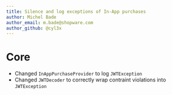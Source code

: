 ```yaml
---
title: Silence and log exceptions of In-App purchases
author: Michel Bade
author_email: m.bade@shopware.com
author_github: @cyl3x
---
```

# Core
* Changed `InAppPurchaseProvider` to log `JWTException`
* Changed `JWTDecoder` to correctly wrap contraint violations into `JWTException`
